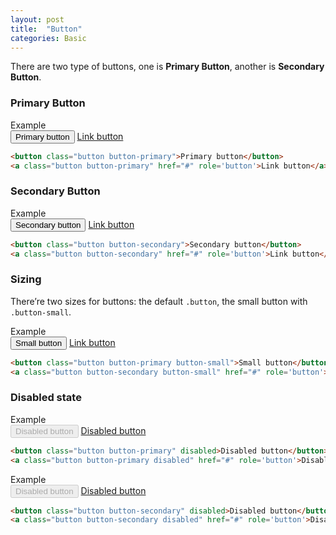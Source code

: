 ```yaml
---
layout: post
title:  "Button"
categories: Basic
---
```


There are two type of buttons, one is **Primary Button**, another is **Secondary Button**.

### Primary Button
<div class="panel panel-success">
    <div class="panel-heading">Example</div>
    <div class="panel-body">
        <button class="button button-primary">Primary button</button>
        <a class="button button-primary" href="#" role='button'>Link button</a>
    </div>
</div>

```html
<button class="button button-primary">Primary button</button>
<a class="button button-primary" href="#" role='button'>Link button</a>
```

### Secondary Button
<div class="panel panel-success">
    <div class="panel-heading">Example</div>
    <div class="panel-body">
        <button class="button button-secondary">Secondary button</button>
        <a class="button button-secondary" href="#" role='button'>Link button</a>
    </div>
</div>

```html
<button class="button button-secondary">Secondary button</button>
<a class="button button-secondary" href="#" role='button'>Link button</a>
```

### Sizing
There’re two sizes for buttons: the default `.button`, the small button with `.button-small`.
<div class="panel panel-success">
    <div class="panel-heading">Example</div>
    <div class="panel-body">
        <button class="button button-primary button-small">Small button</button>
        <a class="button button-secondary button-small" href="#" role='button'>Link button</a>
    </div>
</div>

```html
<button class="button button-primary button-small">Small button</button>
<a class="button button-secondary button-small" href="#" role='button'>Link button</a>
```

### Disabled state
<div class="panel panel-success">
    <div class="panel-heading">Example</div>
    <div class="panel-body">
        <button class="button button-primary" disabled>Disabled button</button>
        <a class="button button-primary disabled" href="#" role='button'>Disabled button</a>
    </div>
</div>

```html
<button class="button button-primary" disabled>Disabled button</button>
<a class="button button-primary disabled" href="#" role='button'>Disabled button</a>
```

<div class="panel panel-success">
    <div class="panel-heading">Example</div>
    <div class="panel-body">
        <button class="button button-secondary" disabled>Disabled button</button>
        <a class="button button-secondary disabled" href="#" role='button'>Disabled button</a>
    </div>
</div>

```html
<button class="button button-secondary" disabled>Disabled button</button>
<a class="button button-secondary disabled" href="#" role='button'>Disabled button</a>
```